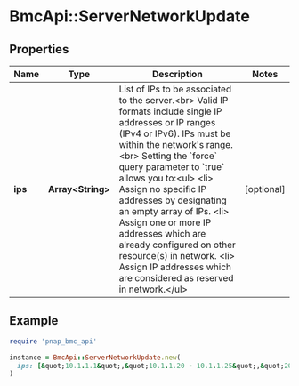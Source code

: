 # BmcApi::ServerNetworkUpdate

## Properties

| Name | Type | Description | Notes |
| ---- | ---- | ----------- | ----- |
| **ips** | **Array&lt;String&gt;** | List of IPs to be associated to the server.&lt;br&gt; Valid IP formats include single IP addresses or IP ranges (IPv4 or IPv6). IPs must be within the network&#39;s range.&lt;br&gt; Setting the &#x60;force&#x60; query parameter to &#x60;true&#x60; allows you to:&lt;ul&gt; &lt;li&gt; Assign no specific IP addresses by designating an empty array of IPs. &lt;li&gt; Assign one or more IP addresses which are already configured on other resource(s) in network. &lt;li&gt; Assign IP addresses which are considered as reserved in network.&lt;/ul&gt; | [optional] |

## Example

```ruby
require 'pnap_bmc_api'

instance = BmcApi::ServerNetworkUpdate.new(
  ips: [&quot;10.1.1.1&quot;,&quot;10.1.1.20 - 10.1.1.25&quot;,&quot;2001:db8::f&quot;,&quot;2001:db8::b - 2001:db8::d&quot;]
)
```

